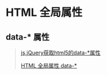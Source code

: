 # HTML 全局属性

## data-* 属性

> [js,jQuery获取html5的data-*属性](https://segmentfault.com/a/1190000005770912)
> 
> [HTML 全局属性 data-*](http://www.w3school.com.cn/tags/att_global_data.asp)
